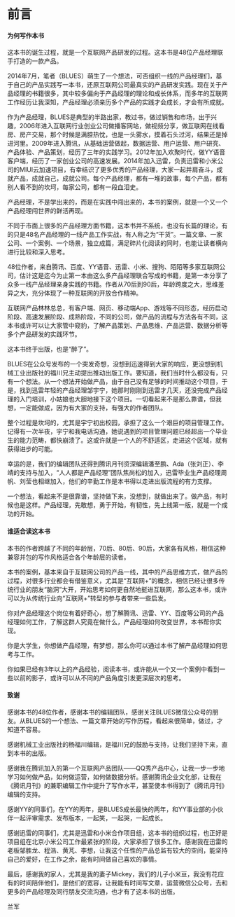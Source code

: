 # 前言

#### 为何写作本书

这本书的诞生过程，就是一个互联网产品研发的过程。这本书是48位产品经理联手打造的一款产品。

2014年7月，笔者（BLUES）萌生了一个想法，可否组织一线的产品经理们，基于自己的产品实践写一本书，还原互联网公司最真实的产品研发实践。现在关于产品经理的书籍很多，其中较多偏向于产品经理的理论和成长体系，而多年的互联网工作经历让我深知，产品经理必须亲历多个产品的实践才会成长，才会有所成就。

作为产品经理，BLUES是典型的半路出家，教过书，做过销售和市场，出于兴趣，2006年进入互联网行业创业公司做播客网站，做视频分享，做互联网在线看房、房产交易，那个时候是满腔热忱，也是一头雾水，摸着石头过河，结果还是掉进河里。2009年进入腾讯，从基础运营做起，数据运营、用户运营、用户研究、产品体验、产品策划，经历了三年的实践学习。2012年加入欢聚时代，做YY语音客户端，经历了一家创业公司的高速发展。2014年加入迅雷，负责迅雷和小米公司的MIUI云加速项目，有幸结识了更多优秀的产品经理，大家一起并肩奋斗，成就产品，成就自己，成就公司。每个产品经理，都有一堆的故事，每个产品，都有别人看不到的坎坷，每家公司，都有一段血泪史。

产品经理，不是学出来的，而是在实践中闯出来的，本书的案例，就是一个又一个产品经理闯世界的鲜活再现。

不同于市面上很多的产品经理方面书籍，这本书并不系统，也没有长篇的理论，有的只是48名产品经理的一线产品工作实战，有人称之为“干货”。一篇文章、一家公司、一个案例、一个场景，独立成篇，满足碎片化阅读的同时，也能让读者横向进行比较和深入思考。

48位作者，来自腾讯、百度、YY语音、迅雷、小米、搜狗、陌陌等多家互联网公司，估计这是迄今为止第一本由这么多产品经理联合写成的书籍，是第一本分享了众多一线产品经理亲身实践的书籍。作者从70后到90后，年龄跨度之大，思维差异之大，充分体现了一种互联网的开放合作精神。

互联网产品林林总总，有客户端、网页、移动端App、游戏等不同形态，经历启动阶段、高速发展阶段、成熟阶段，不同的公司，做产品的流程与方法各有不同，这本书或许可以让大家管中窥豹，了解产品策划、产品思维、产品运营、数据分析等多个产品研发的实践环节。

这本书终于出版，也是“醉了”。

BLUES在公众号发布的一个突发奇想，没想到迅速得到大家的响应，更没想到机械工业出版社的福川兄主动提出推动出版工作。要知道，我们当时什么都没有，只有一个想法。从一个想法开始做产品，由于自己没有足够的时间推动这个项目，于是，找到迅雷年轻的产品经理邹宇宁，她那时刚刚到迅雷才几天，还没完成产品经理的入门培训，小姑娘也大胆地接下这个项目。一切看起来不是那么靠谱，但我想，一定能做成，因为有大家的支持，有强大的作者团队。

整个过程是坎坷的，尤其是宇宁初出校园，承担了这么一个艰巨的项目管理工作。记得有一次半夜，宇宁和我电话沟通，她说遇到的项目管理问题已经超出一个毕业生的能力范畴，都快崩溃了。这或许就是一个人的不舒适区，走进这个区域，就有获得进步的可能。

幸运的是，我们的编辑团队还得到腾讯月刊资深编辑潘至鹏、Ada（张刘正）、李靖的支持与加入，“人人都是产品经理”团队焦尚松的加入，迅雷毕业生产品经理周帆、刘莹也相继加入，他们的辛勤工作是本书得以走进出版流程的有力支撑。

一个想法，看起来不是很靠谱，坚持做下来，没想到，就做出来了。做产品，有时候也是这样。产品经理，先敢想，勇于开始，有韧性，先上线第一版，就是一个成功的开始。

#### 谁适合读这本书

本书的作者跨越了不同的年龄层，70后、80后、90后，大家各有风格，相信这种兼容并包的写作风格适合各个年龄层的读者。

本书的案例，基本来自于互联网公司的产品一线，其中的产品思维方式，做产品的过程，对很多行业都会有借鉴意义，尤其是“互联网+”的概念，相信已经让很多传统行业的朋友“脑洞”大开，开始思考如何更自然地挺进互联网，那么这本书，或许可以为从传统行业向“互联网+”转型的参与者带来一些启发。

你对产品经理这个岗位有着好奇心，想了解腾讯、迅雷、YY、百度等公司的产品经理如何工作，了解这群人究竟在做什么，产品经理如何改变世界，本书帮你实现。

你是大学生，你想做产品经理，有梦想，那么你可以通过本书了解产品经理如何思考与工作。

你如果已经有3年以上的产品经验，阅读本书，或许能从一个又一个案例中看到一些以前的影子，或许可以从不同的产品角度引发更深层次的思考。

#### 致谢

感谢本书的48位作者，感谢本书的编辑团队，感谢关注BLUES微信公众号的朋友。从BLUES的一个想法、一篇文章开始的写作历程，看起来很简单，做过，才知道不容易。

感谢机械工业出版社的杨福川编辑，是福川兄的鼓励与支持，让我们坚持下来，直到本书的出版。

感谢我在腾讯加入的第一个互联网产品团队——QQ秀产品中心，让我一步一步地学习如何做产品，如何做运营，如何做数据分析。感谢腾讯企业文化部，让我在《腾讯月刊》的兼职编辑工作中提升了写作水平，甚至使本书得到了《腾讯月刊》编辑的支持。

感谢YY的同事们，在YY的两年，是BLUES成长最快的两年，和YY事业部的小伙伴一起评审需求、发布版本，一起笑，一起哭，一起成长。

感谢迅雷的同事们，尤其是迅雷和小米合作项目组，这本书的组织过程，也正好是项目组在北京小米公司工作最紧张的阶段，大家承担了很多工作。感谢我在迅雷的老板邹胜龙、程浩、黄芃、李想，让我这个任性的产品总监有较大的空间，能坚持自己的爱好，在工作之余，能有时间做自己喜欢的事情。

最后，感谢我的家人，尤其是我的妻子Mickey，我们的儿子小米豆，我没有花应有的时间陪伴他们，是他们的宽容，让我能有时间写文章，运营微信公众号，去和更多的产品经理及同行朋友交流沟通，也才有了这本书的出版。

兰军
